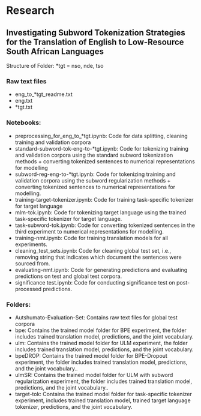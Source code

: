 # Research

## Investigating Subword Tokenization Strategies for the Translation of English to Low-Resource South African Languages

Structure of Folder:
*tgt = nso, nde, tso

### Raw text files
- eng_to_*tgt_readme.txt
- eng.txt
- *tgt.txt

### Notebooks:
- preprocessing_for_eng_to_*tgt.ipynb: Code for data splitting, cleaning training and validation corpora
- standard-subword-tok-eng-to-*tgt.ipynb: Code for tokenizing training and validation corpora using the standard subword tokenization methods + converting tokenized sentences to numerical representations for modelling
- subword-reg-eng-to-*tgt.ipynb: Code for tokenizing training and validation corpora using the subword regularization methods + converting tokenized sentences to numerical representations for modelling.
- training-target-tokenizer.ipynb: Code for training task-specific tokenizer for target language
- mlm-tok.ipynb: Code for tokenizing target language using the trained task-specific tokenizer for target language.
- task-subword-tok.ipynb: Code for converting tokenized sentences in the third experiment to numerical representations for modelling.
- training-nmt.ipynb: Code for training translation models for all experiments.
- cleaning_test_sets.ipynb: Code for cleaning global test set, i.e., removing  string that indicates which document the sentences were sourced from.
- evaluating-nmt.ipynb: Code for generating predictions and evaluating predictions on test and global test corpora.
- significance test.ipynb: Code for conducting significance test on post-processed predictions.

### Folders:
- Autshumato-Evaluation-Set: Contains raw text files for global test corpora
- bpe: Contains the trained model folder for BPE experiment, the folder includes trained translation model, predictions, and the joint vocabulary.
- ulm: Contains the trained model folder for ULM experiment, the folder includes trained translation model, predictions, and the joint vocabulary.
- bpeDROP: Contains the trained model folder for BPE-Dropout experiment, the folder includes trained translation model, predictions, and the joint vocabulary..
- ulmSR: Contains the trained model folder for ULM with subword regularization experiment, the folder includes trained translation model, predictions, and the joint vocabulary..
- target-tok: Contains the trained model folder for task-specific tokenizer experiment, includes trained translation model, trained target language tokenizer, predictions, and the joint vocabulary.
